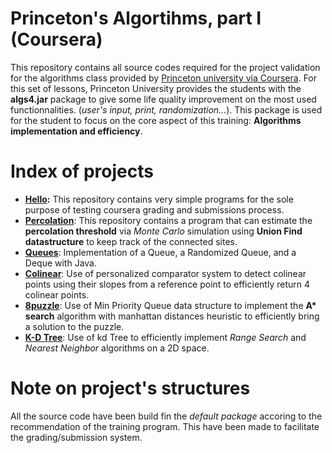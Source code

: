 # Princeton's Algortihms, part I (Coursera)
This repository contains all source codes required for the project validation for the algorithms class provided by [Princeton university via Coursera](https://www.coursera.org/learn/algorithms-part1). 
For this set of lessons, Princeton University provides the students with the **algs4.jar** package to give some life quality improvement on the most used functionnalities. (*user's input, print, randomization...*).
This package is used for the student to focus on the core aspect of this training: **Algorithms implementation and efficiency**.

# Index of projects
- **[Hello](/hello):** This repository contains very simple programs for the sole purpose of testing coursera grading and submissions process.
- **[Percolation](/percolation)**: This repository contains a program that can estimate the **percolation threshold** via *Monte Carlo* simulation using **Union Find datastructure** to keep track of the connected sites.
- **[Queues](/queues)**: Implementation of a Queue, a Randomized Queue, and a Deque with Java. 
- **[Colinear](/colinear/)**: Use of personalized comparator system to detect colinear points using their slopes from a reference point to efficiently return 4 colinear points.
- **[8puzzle](/8puzzle/)**: Use of Min Priority Queue data structure to implement the **A\* search** algorithm with manhattan distances heuristic to efficiently  bring a solution to the puzzle.
- **[K-D Tree](/kdtree/)**: Use of kd Tree to efficiently implement *Range Search* and *Nearest Neighbor* algorithms on a 2D space.

# Note on project's structures
All the source code have been build fin the *default package* accoring to the recommendation of the training program. This have been made to facilitate the grading/submission system.
